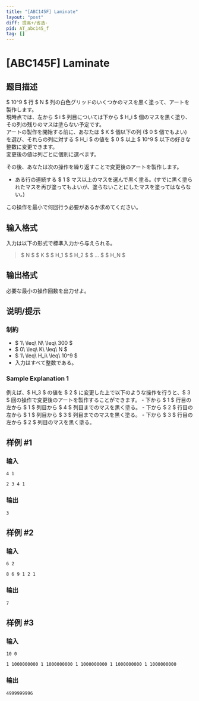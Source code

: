 ```yaml
---
title: "[ABC145F] Laminate"
layout: "post"
diff: 提高+/省选-
pid: AT_abc145_f
tag: []
---
```


# [ABC145F] Laminate

## 题目描述

[problemUrl]: https://atcoder.jp/contests/abc145/tasks/abc145_f

$ 10^9 $ 行 $ N $ 列の白色グリッドのいくつかのマスを黒く塗って、アートを製作します。  
 現時点では、左から $ i $ 列目については下から $ H_i $ 個のマスを黒く塗り、その列の残りのマスは塗らない予定です。  
 アートの製作を開始する前に、あなたは $ K $ 個以下の列 ($ 0 $ 個でもよい) を選び、それらの列に対する $ H_i $ の値を $ 0 $ 以上 $ 10^9 $ 以下の好きな整数に変更できます。  
 変更後の値は列ごとに個別に選べます。

その後、あなたは次の操作を繰り返すことで変更後のアートを製作します。

- ある行の連続する $ 1 $ マス以上のマスを選んで黒く塗る。(すでに黒く塗られたマスを再び塗ってもよいが、塗らないことにしたマスを塗ってはならない。)

この操作を最小で何回行う必要があるか求めてください。

## 输入格式

入力は以下の形式で標準入力から与えられる。

> $ N $ $ K $ $ H_1 $ $ H_2 $ $ ... $ $ H_N $

## 输出格式

必要な最小の操作回数を出力せよ。

## 说明/提示

### 制約

- $ 1\ \leq\ N\ \leq\ 300 $
- $ 0\ \leq\ K\ \leq\ N $
- $ 1\ \leq\ H_i\ \leq\ 10^9 $
- 入力はすべて整数である。

### Sample Explanation 1

例えば、$ H_3 $ の値を $ 2 $ に変更した上で以下のような操作を行うと、$ 3 $ 回の操作で変更後のアートを製作することができます。 - 下から $ 1 $ 行目の左から $ 1 $ 列目から $ 4 $ 列目までのマスを黒く塗る。 - 下から $ 2 $ 行目の左から $ 1 $ 列目から $ 3 $ 列目までのマスを黒く塗る。 - 下から $ 3 $ 行目の左から $ 2 $ 列目のマスを黒く塗る。

## 样例 #1

### 输入

```
4 1
2 3 4 1
```

### 输出

```
3
```

## 样例 #2

### 输入

```
6 2
8 6 9 1 2 1
```

### 输出

```
7
```

## 样例 #3

### 输入

```
10 0
1 1000000000 1 1000000000 1 1000000000 1 1000000000 1 1000000000
```

### 输出

```
4999999996
```

